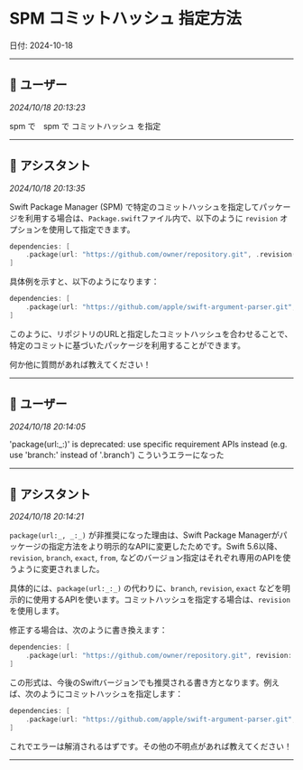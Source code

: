 # SPM コミットハッシュ 指定方法

日付: 2024-10-18

---

## 👤 ユーザー
*2024/10/18 20:13:23*

spm で　spm で コミットハッシュ を指定

---

## 🤖 アシスタント
*2024/10/18 20:13:35*

Swift Package Manager (SPM) で特定のコミットハッシュを指定してパッケージを利用する場合は、`Package.swift`ファイル内で、以下のように `revision` オプションを使用して指定できます。

```swift
dependencies: [
    .package(url: "https://github.com/owner/repository.git", .revision("コミットハッシュ"))
]
```

具体例を示すと、以下のようになります：

```swift
dependencies: [
    .package(url: "https://github.com/apple/swift-argument-parser.git", .revision("6d694f7a7fbd3f393a57a44c38ceca4f95755c1e"))
]
```

このように、リポジトリのURLと指定したコミットハッシュを合わせることで、特定のコミットに基づいたパッケージを利用することができます。

何か他に質問があれば教えてください！

---

## 👤 ユーザー
*2024/10/18 20:14:05*

'package(url:\_:)' is deprecated: use specific requirement APIs instead (e.g. use 'branch:' instead of '.branch') こういうエラーになった

---

## 🤖 アシスタント
*2024/10/18 20:14:21*

`package(url:_, _:_)` が非推奨になった理由は、Swift Package Managerがパッケージの指定方法をより明示的なAPIに変更したためです。Swift 5.6以降、`revision`, `branch`, `exact`, `from`, などのバージョン指定はそれぞれ専用のAPIを使うように変更されました。

具体的には、`package(url:_:_)` の代わりに、`branch`, `revision`, `exact` などを明示的に使用するAPIを使います。コミットハッシュを指定する場合は、`revision`を使用します。

修正する場合は、次のように書き換えます：

```swift
dependencies: [
    .package(url: "https://github.com/owner/repository.git", revision: "コミットハッシュ")
]
```

この形式は、今後のSwiftバージョンでも推奨される書き方となります。例えば、次のようにコミットハッシュを指定します：

```swift
dependencies: [
    .package(url: "https://github.com/apple/swift-argument-parser.git", revision: "6d694f7a7fbd3f393a57a44c38ceca4f95755c1e")
]
```

これでエラーは解消されるはずです。その他の不明点があれば教えてください！

---
